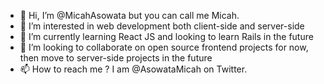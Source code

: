 - 👋 Hi, I’m @MicahAsowata but you can call me Micah.
- 👀 I’m interested in web development both client-side and server-side
- 🌱 I’m currently learning React JS and looking to learn Rails in the future
- 💞️ I’m looking to collaborate on open source frontend projects for now, then move to server-side projects in the future
- 📫 How to reach me ? I am @AsowataMicah on Twitter.

<!---
AisosaMicah/AisosaMicah is a ✨ special ✨ repository because its `README.md` (this file) appears on your GitHub profile.
You can click the Preview link to take a look at your changes.
--->
